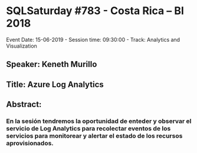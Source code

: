 # SQLSaturday #783 - Costa Rica – BI 2018
Event Date: 15-06-2019 - Session time: 09:30:00 - Track: Analytics and Visualization
## Speaker: Keneth Murillo
## Title: Azure Log Analytics
## Abstract:
### En la sesión tendremos la oportunidad de enteder y observar el servicio de Log Analytics para recolectar eventos de los servicios para monitorear y alertar el estado de los recursos aprovisionados.
